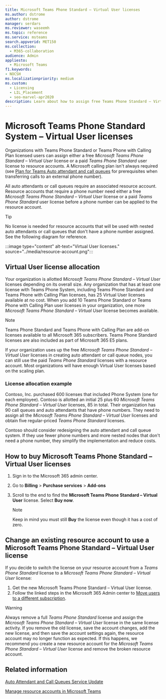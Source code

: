 ```yaml
---
title: Microsoft Teams Phone Standard – Virtual User licenses
ms.author: dstrome
author: dstrome
manager: serdars
ms.reviewer: waseemh
ms.topic: reference
ms.service: msteams
search.appverid: MET150
ms.collection: 
  - M365-collaboration
audience: Admin
appliesto: 
  - Microsoft Teams
f1.keywords:
- NOCSH
ms.localizationpriority: medium
ms.custom: 
  - Licensing
  - LIL_Placement
  - seo-marvel-apr2020
description: Learn about how to assign free Teams Phone Standard – Virtual User licenses or a paid Teams Phone Standard user licenses to resource accounts in your organization.
---
```


# Microsoft Teams Phone Standard System – Virtual User licenses

Organizations with Teams Phone Standard or Teams Phone with Calling Plan licensed users can assign either a free *Microsoft Teams Phone Standard – Virtual User* license or a paid *Teams Phone Standard* user license to resource accounts. A Microsoft calling plan isn't always required (see [Plan for Teams Auto attendant and call queues](../plan-auto-attendant-call-queue.md#prerequisites) for prerequisites when transferring calls to an external phone number).

All auto attendants or call queues require an associated resource account. Resource accounts that require a phone number need either a free *Microsoft Teams Phone Standard – Virtual User* license or a paid *Teams Phone Standard* user license before a phone number can be applied to the resource account.

> [!TIP]
> No license is needed for resource accounts that will be used with nested auto attendants or call queues that don't have a phone number assigned. See the following diagram for reference.

:::image type="content" alt-text="Virtual User licenses." source="../media/resource-account.png":::

## Virtual User license allocation

Your organization is allotted *Microsoft Teams Phone Standard – Virtual User* licenses depending on its overall size. Any organization that has at least one license with Teams Phone System, including Teams Phone Standard and Teams Phone with Calling Plan licenses, has 25 Virtual User licenses available at no cost. When you add 10 Teams Phone Standard or Teams Phone with Calling Plan user licenses in your organization, one more *Microsoft Teams Phone Standard – Virtual User* license becomes available.

> [!NOTE]
> Teams Phone Standard and Teams Phone with Calling Plan are add-on licenses available to all Microsoft 365 subscribers. Teams Phone Standard licenses are also included as part of Microsoft 365 E5 plans.

If your organization uses up the free *Microsoft Teams Phone Standard – Virtual User* licenses in creating auto attendant or call queue nodes, you can still use the paid *Teams Phone Standard* licenses with a resource account. Most organizations will have enough Virtual User licenses based on the scaling plan.

### License allocation example

Contoso, Inc. purchased 600 licenses that included Phone System (one for each employee). Contoso is allotted an initial 25 plus 60 *Microsoft Teams Phone Standard – Virtual User* licenses, 85 in total. Their organization has 90 call queues and auto attendants that have phone numbers. They need to assign all the *Microsoft Teams Phone Standard – Virtual User* licenses and obtain five regular-priced *Teams Phone Standard* licenses.

Contoso should consider redesigning the auto attendant and call queue system. If they use fewer phone numbers and more nested nodes that don't need a phone number, they simplify the implementation and reduce costs.

## How to buy Microsoft Teams Phone Standard – Virtual User licenses

1. Sign in to the Microsoft 365 admin center.
2. Go to **Billing** > **Purchase services** > **Add-ons**
3. Scroll to the end to find the **Microsoft Teams Phone Standard – Virtual User** license. Select **Buy now**.

   > [!NOTE]
   > Keep in mind you must still **Buy** the license even though it has a cost of zero.

## Change an existing resource account to use a Microsoft Teams Phone Standard – Virtual User license

If you decide to switch the license on your resource account from a *Teams Phone Standard* license to a *Microsoft Teams Phone Standard – Virtual User* license:

1. Get the new Microsoft Teams Phone Standard – Virtual User license.
2. Follow the linked steps in the Microsoft 365 Admin center to [Move users to a different subscription](/microsoft-365/admin/manage/assign-licenses-to-users#move-users-to-a-different-subscription).

> [!WARNING]
> Always remove a full *Teams Phone Standard* license and assign the *Microsoft Teams Phone Standard – Virtual User* license in the same license activity. If you remove the old license, save the account changes, add the new license, and then save the account settings again, the resource account may no longer function as expected. If this happens, we recommend you create a new resource account for the *Microsoft Teams Phone Standard – Virtual User* license and remove the broken resource account.

## Related information

[Auto Attendant and Call Queues Service Update](https://techcommunity.microsoft.com/t5/Microsoft-Teams-Blog/Auto-Attendant-and-Call-Queues-Service-Update/ba-p/564521)

[Manage resource accounts in Microsoft Teams](../manage-resource-accounts.md)
